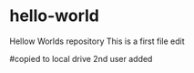# hello-world
Hellow Worlds repository
This is a first file edit

#copied to local drive
2nd user added